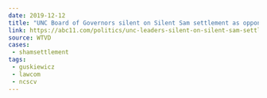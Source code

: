 ```yaml
---
date: 2019-12-12
title: "UNC Board of Governors silent on Silent Sam settlement as opponents prepare legal action"
link: https://abc11.com/politics/unc-leaders-silent-on-silent-sam-settlement-as-opponents-prepare-legal-action/5750032/
source: WTVD
cases:
 - shamsettlement
tags:
 - guskiewicz
 - lawcom
 - ncscv
---
```

